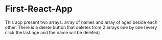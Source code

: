 # First-React-App
This app present two arrays: array of names and array of ages beside each other. There is a delete button that deletes from 2 arrays one by one (every click the last age and the name will be deleted)
